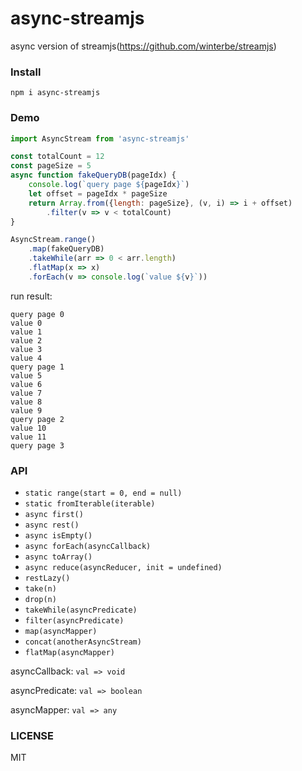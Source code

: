 # async-streamjs
async version of streamjs(https://github.com/winterbe/streamjs)

### Install
 `npm i async-streamjs`

### Demo
```js
import AsyncStream from 'async-streamjs'

const totalCount = 12
const pageSize = 5
async function fakeQueryDB(pageIdx) {
    console.log(`query page ${pageIdx}`)
    let offset = pageIdx * pageSize
    return Array.from({length: pageSize}, (v, i) => i + offset)
        .filter(v => v < totalCount)
}

AsyncStream.range()
    .map(fakeQueryDB)
    .takeWhile(arr => 0 < arr.length)
    .flatMap(x => x)
    .forEach(v => console.log(`value ${v}`))
```
run result:
```
query page 0
value 0
value 1
value 2
value 3
value 4
query page 1
value 5
value 6
value 7
value 8
value 9
query page 2
value 10
value 11
query page 3
```

### API
 * `static range(start = 0, end = null)`
 * `static fromIterable(iterable)`
 * `async first()`
 * `async rest()`
 * `async isEmpty()`
 * `async forEach(asyncCallback)`
 * `async toArray()`
 * `async reduce(asyncReducer, init = undefined)`
 * `restLazy()`
 * `take(n)`
 * `drop(n)`
 * `takeWhile(asyncPredicate)`
 * `filter(asyncPredicate)`
 * `map(asyncMapper)`
 * `concat(anotherAsyncStream)`
 * `flatMap(asyncMapper)`

asyncCallback: `val => void`

asyncPredicate: `val => boolean`

asyncMapper: `val => any`

### LICENSE
 MIT

